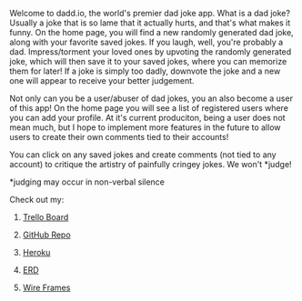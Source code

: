 Welcome to dadd.io, the world's premier dad joke app.  What is a dad joke? Usually a joke that is so lame that it actually hurts, and that's what makes it funny.  On the home page, you will find a new randomly generated dad joke, along with your favorite saved jokes.  If you laugh, well, you're probably a dad. Impress/torment your loved ones by upvoting the randomly generated joke, which will then save it to your saved jokes, where you can memorize them for later!  If a joke is simply too dadly, downvote the joke and a new one will appear to receive your better judgement.  


Not only can you be a user/abuser of dad jokes, you an also become a user of this app!  On the home page you will see a list of registered users where you can add your profile.  At it's current produciton, being a user does not mean much, but I hope to implement more features in the future to allow users to create their own comments tied to their accounts!  


You can click on any saved jokes and create comments (not tied to any account) to critique the artistry of painfully cringey jokes. We won't *judge! 

*judging may occur in non-verbal silence 


Check out my: 

1. [Trello Board](https://trello.com/b/IqwJFaUb/daddio)


2. [GitHub Repo](https://github.com/mpotts0201/dadd.io)


3. [Heroku](https://gentle-citadel-68532.herokuapp.com/)


4. [ERD](https://imgur.com/vhLKLCS)


5. [Wire Frames](https://imgur.com/8ObsIj3) 


